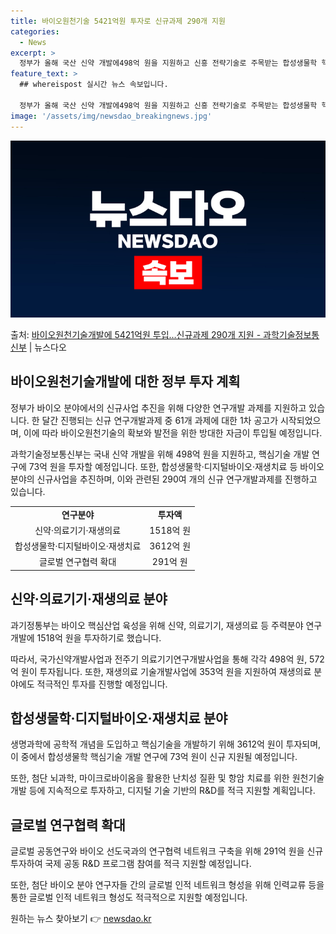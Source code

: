 ```yaml
---
title: 바이오원천기술 5421억원 투자로 신규과제 290개 지원
categories:
  - News
excerpt: >
  정부가 올해 국산 신약 개발에498억 원을 지원하고 신흥 전략기술로 주목받는 합성생물학 핵심기술 개발 연구에…
feature_text: >
  ## whereispost 실시간 뉴스 속보입니다.

  정부가 올해 국산 신약 개발에498억 원을 지원하고 신흥 전략기술로 주목받는 합성생물학 핵심기술 개발 연구에…
image: '/assets/img/newsdao_breakingnews.jpg'
---
```


![뉴스다오 속보](/assets/img/newsdao_breakingnews.jpg)

<p>출처: <a href="https://newsdao.kr/2988" rel="dofollow">바이오원천기술개발에 5421억원 투입…신규과제 290개 지원 - 과학기술정보통신부</a> | 뉴스다오</p>

<h2 data-ke-size="size26">바이오원천기술개발에 대한 정부 투자 계획</h2>
정부가 바이오 분야에서의 신규사업 추진을 위해 다양한 연구개발 과제를 지원하고 있습니다.
한 달간 진행되는 신규 연구개발과제 중 61개 과제에 대한 1차 공고가 시작되었으며, 이에 따라 바이오원천기술의 확보와 발전을 위한 방대한 자금이 투입될 예정입니다.

<p data-ke-size="size16">과학기술정보통신부는 국내 신약 개발을 위해 498억 원을 지원하고, 핵심기술 개발 연구에 73억 원을 투자할 예정입니다. 또한, 합성생물학·디지털바이오·재생치료 등 바이오 분야의 신규사업을 추진하며, 이와 관련된 290여 개의 신규 연구개발과제를 진행하고 있습니다.</p>

<table>
  <tr>
    <td style="text-align: center; height: 17px;"><b>연구분야</b></td>
    <td style="text-align: center; height: 17px;"><b>투자액</b></td>
  </tr>
  <tr>
    <td style="text-align: center; height: 17px;">신약·의료기기·재생의료</td>
    <td style="text-align: center; height: 17px;">1518억 원</td>
  </tr>
  <tr>
    <td style="text-align: center; height: 17px;">합성생물학·디지털바이오·재생치료</td>
    <td style="text-align: center; height: 17px;">3612억 원</td>
  </tr>
  <tr>
    <td style="text-align: center; height: 17px;">글로벌 연구협력 확대</td>
    <td style="text-align: center; height: 17px;">291억 원</td>
  </tr>
</table>

<h2 data-ke-size="size26">신약·의료기기·재생의료 분야</h2>
과기정통부는 바이오 핵심산업 육성을 위해 신약, 의료기기, 재생의료 등 주력분야 연구개발에 1518억 원을 투자하기로 했습니다.

<p data-ke-size="size16">따라서, 국가신약개발사업과 전주기 의료기기연구개발사업을 통해 각각 498억 원, 572억 원이 투자됩니다. 또한, 재생의료 기술개발사업에 353억 원을 지원하여 재생의료 분야에도 적극적인 투자를 진행할 예정입니다.</p>

<h2 data-ke-size="size26">합성생물학·디지털바이오·재생치료 분야</h2>
생명과학에 공학적 개념을 도입하고 핵심기술을 개발하기 위해 3612억 원이 투자되며, 이 중에서 합성생물학 핵심기술 개발 연구에 73억 원이 신규 지원될 예정입니다.

<p data-ke-size="size16">또한, 첨단 뇌과학, 마이크로바이옴을 활용한 난치성 질환 및 항암 치료를 위한 원천기술개발 등에 지속적으로 투자하고, 디지털 기술 기반의 R&amp;D를 적극 지원할 계획입니다.</p>

<h2 data-ke-size="size26">글로벌 연구협력 확대</h2>
글로벌 공동연구와 바이오 선도국과의 연구협력 네트워크 구축을 위해 291억 원을 신규 투자하여 국제 공동 R&amp;D 프로그램 참여를 적극 지원할 예정입니다.

<p data-ke-size="size16">또한, 첨단 바이오 분야 연구자들 간의 글로벌 인적 네트워크 형성을 위해 인력교류 등을 통한 글로벌 인적 네트워크 형성도 적극적으로 지원할 예정입니다.</p>
 

원하는 뉴스 찾아보기 👉 <a href="https://newsdao.kr" rel="dofollow">newsdao.kr</a>


